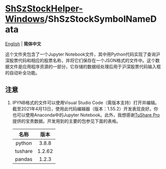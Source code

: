 # [ShSzStockHelper-Windows](../../..)/ShSzStockSymbolNameData

[English](./README.md) | **简体中文**

这个文件夹包含了一个Jupyter Notebook文件，其中用Python代码实现了查询沪深股票代码和相应的股票名称，并将它们保存在一个JSON格式的文件中。这个数据文件是应用程序资源的一部分，它存储的数据经处理后用于沪深股票代码输入框的自动补全功能。

## 注意

1. IPYNB格式的文件可以使用Visual Studio Code（需版本支持）打开并编辑。截至2021年4月13日，使用此代码编辑器（版本：1.55.2）开发表现良好。你也可以使用Anaconda中的Jupyter Notebook。此外，我想感谢[TuShare Pro](https://tushare.pro/)提供的宝贵数据。开发用到的主要的包参见下面的表格。

    | 名称 | 版本 |
    | :--: | :--: |
    | python | 3.8.8 |
    | tushare | 1.2.62 |
    | pandas | 1.2.3 |
